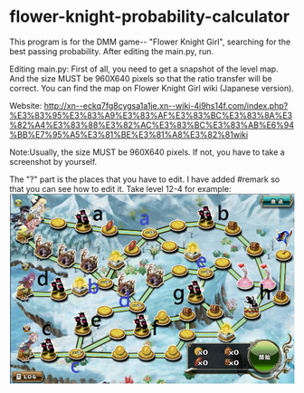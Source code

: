 # flower-knight-probability-calculator
This program is for the DMM game-- "Flower Knight Girl", searching for the best passing probability.
After editing the main.py, run.

Editing main.py:
First of all, you need to get a snapshot of the level map.
And the size MUST be 960X640 pixels so that the ratio transfer will be correct.
You can find the map on Flower Knight Girl wiki (Japanese version).

Website:
http://xn--eckq7fg8cygsa1a1je.xn--wiki-4i9hs14f.com/index.php?%E3%83%95%E3%83%A9%E3%83%AF%E3%83%BC%E3%83%8A%E3%82%A4%E3%83%88%E3%82%AC%E3%83%BC%E3%83%AB%E6%94%BB%E7%95%A5%E3%81%BE%E3%81%A8%E3%82%81wiki

Note:Usually, the size MUST be 960X640 pixels. If not, you have to take a screenshot by yourself.

The "?" part is the places that you have to edit.
I have added #remark so that you can see how to edit it.
Take level 12-4 for example:
![alt tag](https://raw.githubusercontent.com/JAG3R/flower-knight-probability-calculator/master/img/example.jpg)



